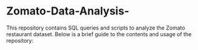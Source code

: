 # Zomato-Data-Analysis-
This repository contains SQL queries and scripts to analyze the Zomato restaurant dataset. Below is a brief guide to the contents and usage of the repository:
